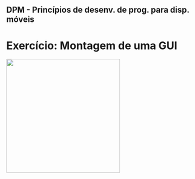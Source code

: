 ## DPM - Princípios de desenv. de prog. para disp. móveis
# Exercício: Montagem de uma GUI

<img src="https://user-images.githubusercontent.com/58126683/143514167-2f8dd90f-7893-499e-9304-1aff9d023649.jpeg" width="300">
